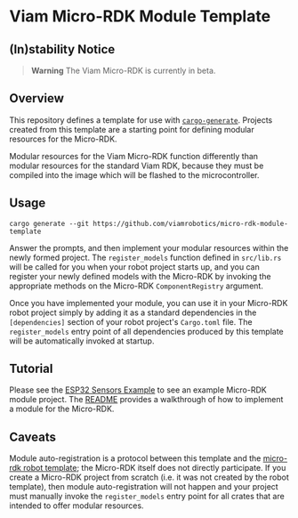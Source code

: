 # Viam Micro-RDK Module Template

## (In)stability Notice

> **Warning** The Viam Micro-RDK is currently in beta.

## Overview

This repository defines a template for use with
[`cargo-generate`](https://cargo-generate.github.io/cargo-generate). Projects
created from this template are a starting point for defining modular
resources for the Micro-RDK.

Modular resources for the Viam Micro-RDK function differently than
modular resources for the standard Viam RDK, because they must be
compiled into the image which will be flashed to the microcontroller.

## Usage

`cargo generate --git https://github.com/viamrobotics/micro-rdk-module-template`

Answer the prompts, and then implement your modular resources within
the newly formed project. The `register_models` function defined in
`src/lib.rs` will be called for you when your robot project starts up,
and you can register your newly defined models with the Micro-RDK by
invoking the appropriate methods on the Micro-RDK `ComponentRegistry`
argument.

Once you have implemented your module, you can use it in your
Micro-RDK robot project simply by adding it as a standard dependencies
in the `[dependencies]` section of your robot project's `Cargo.toml`
file. The `register_models` entry point of all dependencies produced
by this template will be automatically invoked at startup.

## Tutorial

Please see the [ESP32 Sensors
Example](https://github.com/viam-labs/micro-rdk-esp32-sensor-examples)
to see an example Micro-RDK module project. The
[README](https://github.com/viam-labs/micro-rdk-esp32-sensor-examples/blob/main/README.md)
provides a walkthrough of how to implement a module for the Micro-RDK.

## Caveats

Module auto-registration is a protocol between this template and the
[micro-rdk robot
template](https://github.com/viamrobotics/micro-rdk-robot-template);
the Micro-RDK itself does not directly participate. If you create a
Micro-RDK project from scratch (i.e. it was not created by the robot
template), then module auto-registration will not happen and your
project must manually invoke the `register_models` entry point for all
crates that are intended to offer modular resources.
